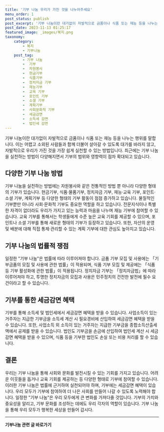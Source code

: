 ```yaml
---
title: '기부 나눔 우리가 가진 것을 나누어주세요'
menu_order: 1
post_status: publish
post_excerpt: '기부 나눔이란 대가없이 자발적으로 금품이나 식품 또는 재능 등을 나누는 행위를 말합니다. 이는 어렵고 소외된 사람들과 함께 더불어 살아갈 수 있도록 대가를 바라지 않고, 자발적으로 우리가 가진 것을 가장 쉽게 실천할 수 있는 방법입니다. 최근에는 기부 나눔을 실천하는 방법이 다양해지면서 기부의 범위와 영향력이 점차 확대되고 있습니다.'
post_date: 2023-11-13 01:25:17
featured_image: _images/복지.png
taxonomy:
    category:
        - 복지
        - 기부나눔
    post_tag:
        - 기부 나눔
        -  기부
        -  자원봉사
        -  현금기부
        -  식품기부
        -  정치자금 기부
        -  재능기부
        -  교육 기부
        -  포인트 기부
        -  소셜 기부
        -  계획기부
        -  사회문화적 기부
        -  세금감면
        -  소득세 감면
        -  법인세 감면
---
```



기부 나눔이란 대가없이 자발적으로 금품이나 식품 또는 재능 등을 나누는 행위를 말합니다. 이는 어렵고 소외된 사람들과 함께 더불어 살아갈 수 있도록 대가를 바라지 않고, 자발적으로 우리가 가진 것을 가장 쉽게 실천할 수 있는 방법입니다. 최근에는 기부 나눔을 실천하는 방법이 다양해지면서 기부의 범위와 영향력이 점차 확대되고 있습니다.

## 다양한 기부 나눔 방법

기부 나눔을 실천하는 방법에는 자원봉사와 같은 전통적인 방법 뿐 아니라 다양한 형태의 기부가 있습니다. 현금기부, 식품·물품기부, 정치자금 기부, 재능·교육 기부, 포인트·소셜 기부, 계획기부 등 다양한 형태의 기부 활동이 점점 증가하고 있습니다. 물질적인 기부뿐만 아니라 사회·문화적 기부도 중요한 역할을 하고 있습니다. 전문지식이나 특별한 자격이 없더라도 우리가 가지고 있는 능력과 마음을 나누며 재능 기부에 참여할 수 있습니다. 교육 기부를 통해서는 학생들에게 수준 높은 교육 기회를 제공할 수 있으며, 포인트나 소셜 기부를 통해 새로운 형태의 기부가 등장하고 있습니다. 또한, 자산의 운영 및 배분에 대해 직접 통제·관리할 수 있는 계획 기부에 대한 관심도 높아지고 있습니다.

## 기부 나눔의 법률적 쟁점

일정한 "기부 나눔"은 법률에 따라 이루어져야 합니다. 금품 기부 모집 및 사용에는 「기부금품의 모집 및 사용에 관한 법률」이 적용되며, 식품 기부 모집 및 제공에는 「식품등 기부 활성화에 관한 법률」이 적용됩니다. 정치자금 기부는 「정치자금법」에 따라 이루어져야 하고, 투명한 정치자금의 모집과 사용은 민주정치의 건전한 발전에 필수 요건이라고 할 수 있습니다.

## 기부를 통한 세금감면 혜택

기부를 통해 소득세 및 법인세에서 세금감면 혜택을 받을 수 있습니다. 사업소득이 있는 거주자는 지급한 기부금을 소득세 계산 시 필요경비에 산입하여 세금감면 혜택을 받을 수 있습니다. 또한, 사업소득 외 소득이 있는 거주자는 지급한 기부금을 종합소득산출세액에서 공제를 받을 수 있습니다. 법인도 기부금을 손금에 산입하여 법인세 계산 시 세금감면 혜택을 받을 수 있으며, 식품 등을 기부한 법인도 손실 또는 비용 처리를 할 수 있습니다.

## 결론

우리는 기부 나눔을 통해 사회와 문화를 발전시킬 수 있는 기회를 가지고 있습니다. 어려운 이웃들을 돕거나 교육 기회를 제공하는 등 다양한 형태로 기부에 참여할 수 있습니다. 이러한 기부 나눔은 법률에 근거하여 실천되어야 하며, 기부에는 세금감면 혜택이 있습니다. 우리 모두가 기부에 참여하여 더 나은 사회를 만들어 나갈 수 있도록 노력해야 합니다. 일정한 "기부 나눔"은 우리 모두에게 큰 변화를 가져다줄 것입니다. 기부의 가치와 중요성을 알리고, 기부 문화를 조성하는 데에도 우리 각자의 역할이 있습니다. 기부 나눔을 통해 우리 모두가 행복한 세상을 만들어 갑시다.
<!-- wp:separator -->
<hr class="wp-block-separator has-alpha-channel-opacity"/>
<!-- /wp:separator -->

<!-- wp:group {"backgroundColor":"base","layout":{"type":"constrained"}} -->
<div class="wp-block-group has-base-background-color has-background"><!-- wp:paragraph {"align":"center","fontSize":"medium"} -->
<p class="has-text-align-center has-large-font-size"><strong>기부나눔 관련 글 바로가기</strong></p>
<!-- /wp:paragraph -->


<!-- wp:latest-posts
{"categories":[{"id":15165,"count":19,"description":"","link":"https://uknowlaw.com/category/%ea%b8%b0%eb%b6%80%eb%82%98%eb%88%94/","name":"기부나눔","slug":"기부나눔","taxonomy":"category","parent":0,"meta":[],"_links":{"self":[{"href":"https://uknowlaw.com/wp-json/wp/v2/categories/15165"}],"collection":[{"href":"https://uknowlaw.com/wp-json/wp/v2/categories"}],"about":[{"href":"https://uknowlaw.com/wp-json/wp/v2/taxonomies/category"}],"wp:post_type":[{"href":"https://uknowlaw.com/wp-json/wp/v2/posts?categories=15165"}],"curies":[{"name":"wp","href":"https://api.w.org/{rel}","templated":true}]}}],"postsToShow":100,"excerptLength":28,"postLayout":"grid","columns":2,"featuredImageAlign":"left","featuredImageSizeSlug":"large","fontSize":"small"} /--></div>
<!-- /wp:group -->